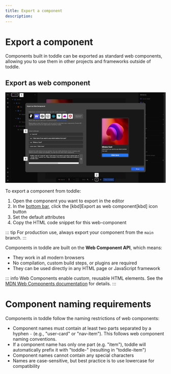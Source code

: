 ```yaml
---
title: Export a component
description:
---
```


# Export a component
Components built in toddle can be exported as standard web components, allowing you to use them in other projects and frameworks outside of toddle.

## Export as web component

![Export a component|16/9](export-a-component.webp)

To export a component from toddle:
1. Open the component you want to export in the editor
2. In the [bottom bar](/the-editor/bottom-bar), click the [kbd]Export as web component[kbd] icon button
3. Set the default attributes
4. Copy the HTML code snippet for this web-component

::: tip
For production use, always export your component from the `main` branch.
:::

Components in toddle are built on the **Web Component API**, which means:
- They work in all modern browsers
- No compilation, custom build steps, or plugins are required
- They can be used directly in any HTML page or JavaScript framework

::: info
Web Components enable custom, reusable HTML elements. See the [MDN Web Components documentation](https://developer.mozilla.org/en-US/docs/Web/API/Web_components) for details.
:::

# Component naming requirements
Components in toddle follow the naming restrictions of web components:
- Component names must contain at least two parts separated by a hyphen `-` (e.g., "user-card" or "nav-item"). This follows web component naming conventions.
- If a component name has only one part (e.g. "item"), toddle will automatically prefix it with "toddle-" (resulting in "toddle-item")
- Component names cannot contain any special characters
- Names are case-sensitive, but best practice is to use lowercase for compatibility
